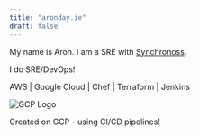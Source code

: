 ```yaml
---
title: "aronday.ie"
draft: false
---
```


My name is Aron. I am a SRE with [Synchronoss](https://synchronoss.com/).

I do SRE/DevOps!

AWS | Google Cloud | Chef | Terraform | Jenkins

![GCP Logo](/img/logo-cloud_2x.png)

Created on GCP - using CI/CD pipelines! 